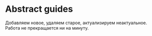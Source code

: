 # Abstract guides

Добавляем новое, удаляем старое, актуализируем неактуальное. Работа не прекращается ни на минуту.